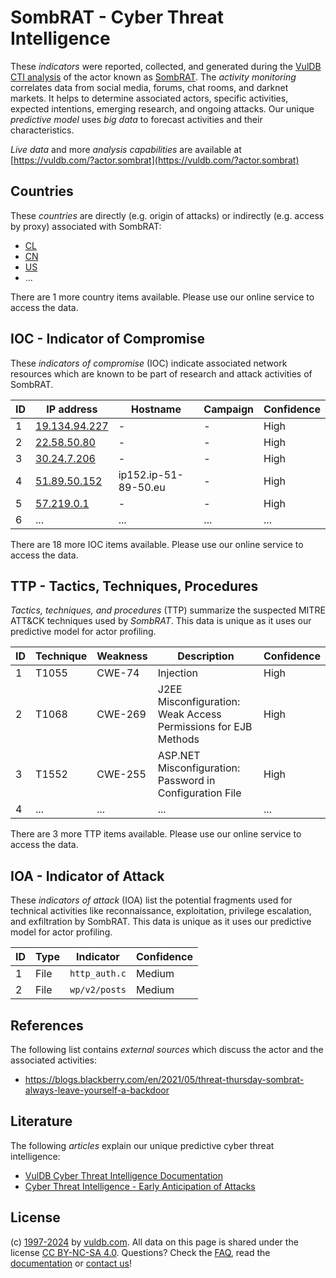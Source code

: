 # SombRAT - Cyber Threat Intelligence

These _indicators_ were reported, collected, and generated during the [VulDB CTI analysis](https://vuldb.com/?kb.cti) of the actor known as [SombRAT](https://vuldb.com/?actor.sombrat). The _activity monitoring_ correlates data from social media, forums, chat rooms, and darknet markets. It helps to determine associated actors, specific activities, expected intentions, emerging research, and ongoing attacks. Our unique _predictive model_ uses _big data_ to forecast activities and their characteristics.

_Live data_ and more _analysis capabilities_ are available at [https://vuldb.com/?actor.sombrat](https://vuldb.com/?actor.sombrat)

## Countries

These _countries_ are directly (e.g. origin of attacks) or indirectly (e.g. access by proxy) associated with SombRAT:

* [CL](https://vuldb.com/?country.cl)
* [CN](https://vuldb.com/?country.cn)
* [US](https://vuldb.com/?country.us)
* ...

There are 1 more country items available. Please use our online service to access the data.

## IOC - Indicator of Compromise

These _indicators of compromise_ (IOC) indicate associated network resources which are known to be part of research and attack activities of SombRAT.

ID | IP address | Hostname | Campaign | Confidence
-- | ---------- | -------- | -------- | ----------
1 | [19.134.94.227](https://vuldb.com/?ip.19.134.94.227) | - | - | High
2 | [22.58.50.80](https://vuldb.com/?ip.22.58.50.80) | - | - | High
3 | [30.24.7.206](https://vuldb.com/?ip.30.24.7.206) | - | - | High
4 | [51.89.50.152](https://vuldb.com/?ip.51.89.50.152) | ip152.ip-51-89-50.eu | - | High
5 | [57.219.0.1](https://vuldb.com/?ip.57.219.0.1) | - | - | High
6 | ... | ... | ... | ...

There are 18 more IOC items available. Please use our online service to access the data.

## TTP - Tactics, Techniques, Procedures

_Tactics, techniques, and procedures_ (TTP) summarize the suspected MITRE ATT&CK techniques used by _SombRAT_. This data is unique as it uses our predictive model for actor profiling.

ID | Technique | Weakness | Description | Confidence
-- | --------- | -------- | ----------- | ----------
1 | T1055 | CWE-74 | Injection | High
2 | T1068 | CWE-269 | J2EE Misconfiguration: Weak Access Permissions for EJB Methods | High
3 | T1552 | CWE-255 | ASP.NET Misconfiguration: Password in Configuration File | High
4 | ... | ... | ... | ...

There are 3 more TTP items available. Please use our online service to access the data.

## IOA - Indicator of Attack

These _indicators of attack_ (IOA) list the potential fragments used for technical activities like reconnaissance, exploitation, privilege escalation, and exfiltration by SombRAT. This data is unique as it uses our predictive model for actor profiling.

ID | Type | Indicator | Confidence
-- | ---- | --------- | ----------
1 | File | `http_auth.c` | Medium
2 | File | `wp/v2/posts` | Medium

## References

The following list contains _external sources_ which discuss the actor and the associated activities:

* https://blogs.blackberry.com/en/2021/05/threat-thursday-sombrat-always-leave-yourself-a-backdoor

## Literature

The following _articles_ explain our unique predictive cyber threat intelligence:

* [VulDB Cyber Threat Intelligence Documentation](https://vuldb.com/?kb.cti)
* [Cyber Threat Intelligence - Early Anticipation of Attacks](https://www.scip.ch/en/?labs.20201022)

## License

(c) [1997-2024](https://vuldb.com/?kb.changelog) by [vuldb.com](https://vuldb.com/?kb.about). All data on this page is shared under the license [CC BY-NC-SA 4.0](https://creativecommons.org/licenses/by-nc-sa/4.0/). Questions? Check the [FAQ](https://vuldb.com/?kb.faq), read the [documentation](https://vuldb.com/?kb) or [contact us](https://vuldb.com/?contact)!
